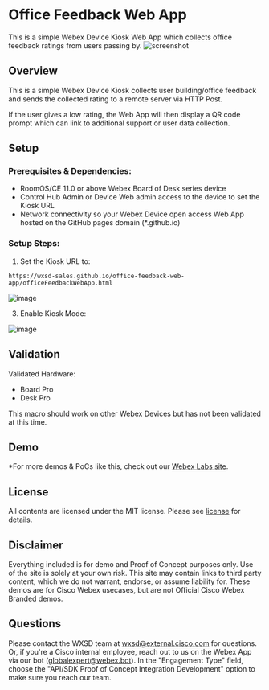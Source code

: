 # Office Feedback Web App

This is a simple Webex Device Kiosk Web App which collects office feedback ratings from users passing by.
![screenshot](https://github.com/wxsd-sales/office-feedback-web-app/assets/21026209/34dcf70f-4575-4868-ac18-a2de2d8833fe)


## Overview

This is a simple Webex Device Kiosk collects user building/office feedback and sends the collected rating to a remote server via HTTP Post.

If the user gives a low rating, the Web App will then display a QR code prompt which can link to additional support or user data collection.

## Setup

### Prerequisites & Dependencies: 

- RoomOS/CE 11.0 or above Webex Board of Desk series device
- Control Hub Admin or Device Web admin access to the device to set the Kiosk URL
- Network connectivity so your Webex Device open access Web App hosted on the GitHub pages domain (*.github.io)

### Setup Steps:

1. Set the Kiosk URL to:
```
https://wxsd-sales.github.io/office-feedback-web-app/officeFeedbackWebApp.html
```
![image](https://github.com/wxsd-sales/office-feedback-web-app/assets/21026209/f592eef7-cc99-4ce8-bc05-fef14696cff4)

3. Enable Kiosk Mode:

![image](https://github.com/wxsd-sales/office-feedback-web-app/assets/21026209/0927df71-f130-4a73-8a02-8565e4cdcea5)


## Validation

Validated Hardware:

* Board Pro
* Desk Pro
  
This macro should work on other Webex Devices but has not been validated at this time.


    
## Demo

*For more demos & PoCs like this, check out our [Webex Labs site](https://collabtoolbox.cisco.com/webex-labs).

## License
<!-- MAKE SURE an MIT license is included in your Repository. If another license is needed, verify with management. This is for legal reasons.--> 

<!-- Keep the following statement -->
All contents are licensed under the MIT license. Please see [license](LICENSE) for details.


## Disclaimer
<!-- Keep the following here -->  
Everything included is for demo and Proof of Concept purposes only. Use of the site is solely at your own risk. This site may contain links to third party content, which we do not warrant, endorse, or assume liability for. These demos are for Cisco Webex usecases, but are not Official Cisco Webex Branded demos.


## Questions
Please contact the WXSD team at [wxsd@external.cisco.com](mailto:wxsd@external.cisco.com?subject=RepoName) for questions. Or, if you're a Cisco internal employee, reach out to us on the Webex App via our bot (globalexpert@webex.bot). In the "Engagement Type" field, choose the "API/SDK Proof of Concept Integration Development" option to make sure you reach our team. 
